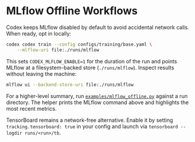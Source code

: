 # MLflow Offline Workflows

Codex keeps MLflow disabled by default to avoid accidental network calls.  When
ready, opt in locally:

```bash
codex codex train --config configs/training/base.yaml \
    --mlflow-uri file:./runs/mlflow
```

This sets `CODEX_MLFLOW_ENABLE=1` for the duration of the run and points MLflow
at a filesystem-backed store (`./runs/mlflow`).  Inspect results without leaving
the machine:

```bash
mlflow ui --backend-store-uri file:./runs/mlflow
```

For a higher-level summary, run
[`examples/mlflow_offline.py`](../../examples/mlflow_offline.py) against a run
directory.  The helper prints the MLflow command above and highlights the most
recent metrics.

TensorBoard remains a network-free alternative.  Enable it by setting
`tracking.tensorboard: true` in your config and launch via
`tensorboard --logdir runs/<run>/tb`.
